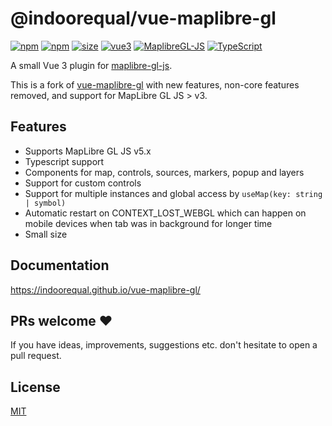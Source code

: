 # @indoorequal/vue-maplibre-gl

[![npm](https://img.shields.io/npm/v/@indoorequal/vue-maplibre-gl.svg?style=flat-square)](https://www.npmjs.com/package/@indoorequal/vue-maplibre-gl)
[![npm](https://img.shields.io/npm/dm/@indoorequal/vue-maplibre-gl?style=flat-square)](https://www.npmjs.com/package/@indoorequal/vue-maplibre-gl)
[![size](https://img.shields.io/bundlephobia/minzip/@indoorequal/vue-maplibre-gl?label=size&style=flat-square)](https://bundlephobia.com/package/@indoorequal/vue-maplibre-gl)
[![vue3](https://img.shields.io/badge/vue-3.x-brightgreen.svg?style=flat-square)](https://vuejs.org/)
[![MaplibreGL-JS](https://img.shields.io/badge/Maplibre%20GL%20JS-5.x-brightgreen?style=flat-square)](https://maplibre.org/projects/maplibre-gl-js/)
[![TypeScript](https://img.shields.io/badge/-TypeScript-informational?style=flat-square)](https://www.typescriptlang.org/)

A small Vue 3 plugin for [maplibre-gl-js](https://github.com/maplibre/maplibre-gl-js).

This is a fork of [vue-maplibre-gl](https://github.com/razorness/vue-maplibre-gl) with new features, non-core features removed, and support for MapLibre GL JS > v3.

## Features

- Supports MapLibre GL JS v5.x
- Typescript support
- Components for map, controls, sources, markers, popup and layers
- Support for custom controls
- Support for multiple instances and global access by `useMap(key: string | symbol)`
- Automatic restart on CONTEXT_LOST_WEBGL which can happen on mobile devices when tab was in background for longer time
- Small size


## Documentation

https://indoorequal.github.io/vue-maplibre-gl/

## PRs welcome ♥

If you have ideas, improvements, suggestions etc. don't hesitate to open a pull request.

## License

[MIT](http://opensource.org/licenses/MIT)
